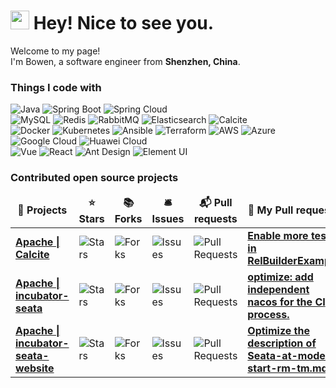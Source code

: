<h1><img src="https://emojis.slackmojis.com/emojis/images/1531849430/4246/blob-sunglasses.gif?1531849430" width="30"/> Hey! Nice to see you.</h1>
<p>Welcome to my page! </br> I'm Bowen, a software engineer from <b>Shenzhen, China</b>. </p>
<h3>Things I code with</h3>
<p>
  <img alt="Java" src="https://img.shields.io/badge/-Java-ED8B00?style=flat-square&logo=java&logoColor=white" />  
  <img alt="Spring Boot" src="https://img.shields.io/badge/-Spring%20Boot-6DB33F?style=flat-square&logo=spring&logoColor=white" />  
  <img alt="Spring Cloud" src="https://img.shields.io/badge/-Spring%20Cloud-6DB33F?style=flat-square&logo=spring&logoColor=white" />  
  </br>
  <img alt="MySQL" src="https://img.shields.io/badge/-MySQL-0073e6?style=flat-square&logo=mysql&logoColor=white" />
  <img alt="Redis" src="https://img.shields.io/badge/-Redis-DC382D?style=flat-square&logo=redis&logoColor=white" />  
  <img alt="RabbitMQ" src="https://img.shields.io/badge/-RabbitMQ-FF6600?style=flat-square&logo=rabbitmq&logoColor=white" />  
  <img alt="Elasticsearch" src="https://img.shields.io/badge/-Elasticsearch-005571?style=flat-square&logo=elasticsearch&logoColor=white" />
  <img alt="Calcite" src="https://img.shields.io/badge/-Calcite-blue?style=flat-square" />
  </br>
  <img alt="Docker" src="https://img.shields.io/badge/-Docker-46a2f1?style=flat-square&logo=docker&logoColor=white" />  
  <img alt="Kubernetes" src="https://img.shields.io/badge/-Kubernetes-326CE5?style=flat-square&logo=kubernetes&logoColor=white" />  
  <img alt="Ansible" src="https://img.shields.io/badge/-Ansible-19171F?style=flat-square&logo=ansible&logoColor=white" />  
  <img alt="Terraform" src="https://img.shields.io/badge/-Terraform-26A69A?style=flat-square&logo=terraform&logoColor=white" /> 
  <img alt="AWS" src="https://img.shields.io/badge/-AWS-232F3E?style=flat-square&logo=amazon-aws&logoColor=white" />  
  <img alt="Azure" src="https://img.shields.io/badge/-Azure-0072C6?style=flat-square&logo=microsoft-azure&logoColor=white" />  
  <img alt="Google Cloud" src="https://img.shields.io/badge/-Google%20Cloud-4285F4?style=flat-square&logo=google-cloud&logoColor=white" />  
  <img alt="Huawei Cloud" src="https://img.shields.io/badge/-Huawei%20Cloud-E67A2E?style=flat-square&logo=huawei-cloud&logoColor=white" />
  </br>
  <img alt="Vue" src="https://img.shields.io/badge/-Vue-41b883?style=flat-square&logo=vue.js&logoColor=white" />  
  <img alt="React" src="https://img.shields.io/badge/-React-45b8d8?style=flat-square&logo=react&logoColor=white" />  
  <img alt="Ant Design" src="https://img.shields.io/badge/-Ant%20Design-blue?style=flat-square&logo=ant-design&logoColor=white" />  
  <img alt="Element UI" src="https://img.shields.io/badge/-Element%20UI-409EFF?style=flat-square&logo=element-ui&logoColor=white" />
</p>
<h3>Contributed open source projects</h3>
<table>
  <thead align="center">
    <tr border: none;>
      <td><b>🎁 Projects</b></td>
      <td><b>⭐ Stars</b></td>
      <td><b>📚 Forks</b></td>
      <td><b>🛎 Issues</b></td>
      <td><b>📬 Pull requests</b></td>
      <td><b>🚀 My Pull requests</b></td>
    </tr>
  </thead>
  <tbody>
    <tr>
      <td><a href="https://github.com/apache/calcite"><b>Apache | Calcite</b></a></td>
      <td><img alt="Stars" src="https://img.shields.io/github/stars/apache/calcite?style=flat-square&labelColor=343b41"/></td>
      <td><img alt="Forks" src="https://img.shields.io/github/forks/apache/calcite?style=flat-square&labelColor=343b41"/></td>
      <td><img alt="Issues" src="https://img.shields.io/github/issues/apache/calcite?style=flat-square&labelColor=343b41"/></td>
      <td><img alt="Pull Requests" src="https://img.shields.io/github/issues-pr/apache/calcite?style=flat-square&labelColor=343b41"/></td>
      <td>
        <a href="https://github.com/apache/calcite/pull/3913"><b>Enable more tests in RelBuilderExample</b></a>
      </td>
    </tr>
    <tr>
      <td><a href="https://github.com/apache/incubator-seata"><b>Apache | incubator-seata</b></a></td>
      <td><img alt="Stars" src="https://img.shields.io/github/stars/apache/incubator-seata?style=flat-square&labelColor=343b41"/></td>
      <td><img alt="Forks" src="https://img.shields.io/github/forks/apache/incubator-seata?style=flat-square&labelColor=343b41"/></td>
      <td><img alt="Issues" src="https://img.shields.io/github/issues/apache/incubator-seata?style=flat-square&labelColor=343b41"/></td>
      <td><img alt="Pull Requests" src="https://img.shields.io/github/issues-pr/apache/incubator-seata?style=flat-square&labelColor=343b41"/></td>
      <td>
        <a href="https://github.com/apache/incubator-seata/pull/6836"><b>optimize: add independent nacos for the CI process. </b></a>
      </td>
    </tr>
    <tr>
      <td><a href="https://github.com/apache/incubator-seata-website"><b>Apache | incubator-seata-website</b></a></td>
      <td><img alt="Stars" src="https://img.shields.io/github/stars/apache/incubator-seata-website?style=flat-square&labelColor=343b41"/></td>
      <td><img alt="Forks" src="https://img.shields.io/github/forks/apache/incubator-seata-website?style=flat-square&labelColor=343b41"/></td>
      <td><img alt="Issues" src="https://img.shields.io/github/issues/apache/incubator-seata-website?style=flat-square&labelColor=343b41"/></td>
      <td><img alt="Pull Requests" src="https://img.shields.io/github/issues-pr/apache/incubator-seata-website?style=flat-square&labelColor=343b41"/></td>
      <td>
        <a href="https://github.com/apache/incubator-seata-website/pull/878"><b>Optimize the description of Seata-at-mode-start-rm-tm.md</b></a>
      </td>
    </tr>
  </tbody>
</table>

